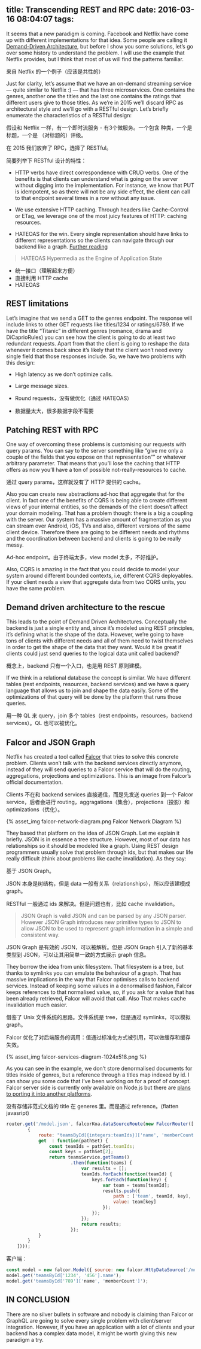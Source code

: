 title: Transcending REST and RPC
date: 2016-03-16 08:04:07
tags:
---

It seems that a new paradigm is coming. Facebook and Netflix have come up with different implementations for that idea. Some people are calling it [Demand-Driven Architecture][], but before I show you some solutions, let’s go over some history to understand the problem. I will use the example that Netflix provides, but I think that most of us will find the patterns familiar.

[Demand-Driven Architecture]:http://www.infoq.com/presentations/domain-driven-architecture

来自 Netflix 的一个例子（应该是共性的）

Just for clarity, let’s assume that we have an on-demand streaming service — quite similar to Netflix :) — that has three microservices. One contains the genres, another one the titles and the last one contains the ratings that different users give to those titles. As we’re in 2015 we’ll discard RPC as architectural style and we’ll go with a RESTful design. Let’s briefly enumerate the characteristics of a RESTful design:

假设和 Netflix 一样，有一个即时流服务 - 有3个微服务。一个包含 种类，一个是 标题，一个是 （对标题的）评级。

在 2015 我们放弃了 RPC，选择了 RESTful。

简要列举下 RESTful 设计的特性：

- HTTP verbs have direct correspondence with CRUD verbs. One of the benefits is that clients can understand what is going on the server without digging into the implementation. For instance, we know that PUT is idempotent, so as there will not be any side effect, the client can call to that endpoint several times in a row without any issue.

- We use extensive HTTP caching. Through headers like Cache-Control or ETag, we leverage one of the most juicy features of HTTP: caching resources.

- HATEOAS for the win. Every single representation should have links to different representations so the clients can navigate through our backend like a graph. [Further reading][]

[Further reading]:http://www.restapitutorial.com/

> HATEOAS Hypermedia as the Engine of Application State

- 统一接口（理解起来方便）
- 直接利用 HTTP cache
- HATEOAS

## REST limitations

Let’s imagine that we send a GET to the genres endpoint. The response will include links to other GET requests like titles/1234 or ratings/6789. If we have the title “Titanic” in different genres (romance, drama and DiCaprioRules) you can see how the client is going to do at least two redundant requests. Apart from that the client is going to reshape the data whenever it comes back since it’s likely that the client won’t need every single field that those responses include. So, we have two problems with this design:

- High latency as we don’t optimize calls.
- Large message sizes.

- Round requests，没有做优化（通过 HATEOAS）
- 数据量太大，很多数据字段不需要

## Patching REST with RPC

One way of overcoming these problems is customising our requests with query params. You can say to the server something like “give me only a couple of the fields that you expose on that representation“” or whatever arbitrary parameter. That means that you’ll lose the caching that HTTP offers as now you’ll have a ton of possible not-really-resources to cache.

通过 query params，这样就没有了 HTTP 提供的 cache。

Also you can create new abstractions ad-hoc that aggregate that for the client. In fact one of the benefits of CQRS is being able to create different views of your internal entities, so the demands of the client doesn’t affect your domain modeling. That has a problem though: there is a big a coupling with the server. Our system has a massive amount of fragmentation as you can stream over Android, iOS, TVs and also, different versions of the same client device. Therefore there are going to be different needs and rhythms and the coordination between backend and clients is going to be really messy.

Ad-hoc endpoint。由于终端太多，view model 太多，不好维护。

Also, CQRS is amazing in the fact that you could decide to model your system around different bounded contexts, i.e, different CQRS deployables. If your client needs a view that aggregate data from two CQRS units, you have the same problem.

## Demand driven architecture to the rescue

This leads to the point of Demand Driven Architectures. Conceptually the backend is just a single entity and, since it’s modeled using REST principles, it’s defining what is the shape of the data. However, we’re going to have tons of clients with different needs and all of them need to twist themselves in order to get the shape of the data that they want. Would it be great if clients could just send queries to the logical data unit called backend?

概念上，backend 只有一个入口，也是用 REST 原则建模。

If we think in a relational database the concept is similar. We have different tables (rest endpoints, resources, backend services) and we have a query language that allows us to join and shape the data easily. Some of the optimizations of that query will be done by the platform that runs those queries.

用一种 QL 来 query，join 多个 tables（rest endpoints，resources，backend services）。QL 也可以被优化。

## Falcor and JSON Graph

Netflix has created a tool called [Falcor][] that tries to solve this concrete problem. Clients won’t talk with the backend services directly anymore, instead of they will send queries to a Falcor service that will do the routing, aggregations, projections and optimizations. This is an image from Falcor’s official documentation.

[Falcor]:http://netflix.github.io/falcor

Clients 不在和 backend services 直接通信，而是先发送 queries 到一个 Falcor service，后者会进行 routing，aggragations（集合），projections（投影）和 optimizations（优化）。

{% asset_img falcor-network-diagram.png Falcor Network Diagram %}

They based that platform on the idea of JSON Graph. Let me explain it briefly. JSON is in essence a tree structure. However, most of our data has relationships so it should be modeled like a graph. Using REST design programmers usually solve that problem through ids, but that makes our life really difficult (think about problems like cache invalidation). As they say:

基于 JSON Graph。

JSON 本身是树结构，但是 data 一般有关系（relationships），所以应该建模成 graph。

RESTful 一般通过 ids 来解决。但是问题也有，比如 cache invalidation。

> JSON Graph is valid JSON and can be parsed by any JSON parser. However JSON Graph introduces new primitive types to JSON to allow JSON to be used to represent graph information in a simple and consistent way.

JSON Graph 是有效的 JSON，可以被解析。但是 JSON Graph 引入了新的基本类型到 JSON，可以让其用简单一致的方式展示 graph 信息。

They borrow the idea from unix filesystem. That filesystem is a tree, but thanks to symlinks you can emulate the behaviour of a graph. That has massive implications in the way that Falcor optimises calls to backend services. Instead of keeping some values in a denormalised fashion, Falcor keeps references to that normalised value, so, if you ask for a value that has been already retrieved, Falcor will avoid that call. Also That makes cache invalidation much easier.

借鉴了 Unix 文件系统的思路。文件系统是 tree，但是通过 symlinks，可以模拟 graph。

Falcor 优化了对后端服务的调用：值通过标准化方式被引用，可以做缓存和缓存失效。

{% asset_img falcor-services-diagram-1024x518.png %}

As you can see in the example, we don’t store denormalised documents for titles inside of genres, but a reference through a titles map indexed by id. I can show you some code that I’ve been working on for a proof of concept. Falcor server side is currently only available on Node.js but there are [plans to porting it into another platforms][].

[plans to porting it into another platforms]:https://twitter.com/falcorjs/status/575657256475189248

没有存储非范式文档的 title 在 generes 里。而是通过 reference。(flatten javasript)

```js
router.get('/model.json', falcorKoa.dataSourceRoute(new FalcorRouter([
        {
            route: "teamsById[{integers:teamIds}]['name', 'memberCount']",
            get  : function(pathSet) {
                const teamIds = pathSet.teamIds;
                const keys = pathSet[2];
                return teamsService.getTeams()
                        .then(function(teams) {
                            var results = [];
                            teamIds.forEach(function(teamId) {
                                keys.forEach(function(key) {
                                    var team = teams[teamId];
                                    results.push({
                                        path : ['team', teamId, key],
                                        value: team[key]
                                    });
                                });
                            });
                            return results;
                        });
            }
        }
    ])));
```

客户端：

```js
const model = new falcor.Model({ source: new falcor.HttpDataSource('/model.json') });
model.get('teamsById['1234', '456'].name');
model.get('teamsById['789']['name', 'memberCount']');
```

## IN CONCLUSION

There are no silver bullets in software and nobody is claiming than Falcor or GraphQL are going to solve every single problem with client/server integration. However, if you have an application with a lot of clients and your backend has a complex data model, it might be worth giving this new paradigm a try.



